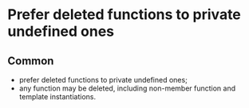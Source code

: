 Prefer deleted functions to private undefined ones
==================================================

Common
------

- prefer deleted functions to private undefined ones;
- any function may be deleted, including non-member function 
  and template instantiations.
